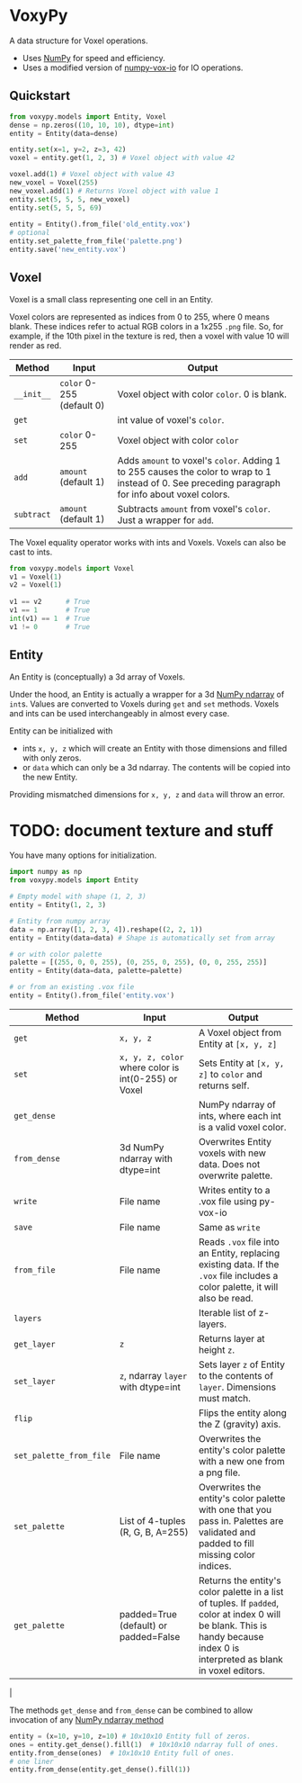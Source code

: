 # VoxyPy    
 A data structure for Voxel operations.     
    
- Uses [NumPy](https://pypi.org/project/numpy/) for speed and efficiency.     
- Uses a modified version of [numpy-vox-io](https://github.com/alexhunsley/numpy-vox-io) for IO operations.    
    
## Quickstart 
```python  
from voxypy.models import Entity, Voxel
dense = np.zeros((10, 10, 10), dtype=int) 
entity = Entity(data=dense) 

entity.set(x=1, y=2, z=3, 42)   
voxel = entity.get(1, 2, 3) # Voxel object with value 42 

voxel.add(1) # Voxel object with value 43   
new_voxel = Voxel(255) 
new_voxel.add(1) # Returns Voxel object with value 1  
entity.set(5, 5, 5, new_voxel)
entity.set(5, 5, 5, 69)
  
entity = Entity().from_file('old_entity.vox')
# optional
entity.set_palette_from_file('palette.png') 
entity.save('new_entity.vox')  
```    
## Voxel 
Voxel is a small class representing one cell in an Entity.    
  
Voxel colors are represented as indices from 0 to 255, where 0 means blank. These indices refer to actual RGB colors in a 1x255 `.png` file. So, for example, if the 10th pixel in the texture is red, then a voxel with value 10 will render as red.  
    
| Method     | Input                     | Output                                                                                                                                             |  
| ---------- | ------------------------- | -------------------------------------------------------------------------------------------------------------------------------------------------- |  
| `__init__` | `color` 0-255 (default 0) | Voxel object with color `color`. 0 is blank.                                                                                                       |  
| `get`      |                           | int value of voxel's `color`.                                                                                                                                                   |     |  
| `set`      | `color` 0-255             | Voxel object with color `color`                                                                                                                    |  
| `add`      | `amount` (default 1) | Adds `amount` to voxel's `color`. Adding 1 to 255 causes the color to wrap to 1 instead of 0. See preceding paragraph for info about voxel colors. |
| `subtract` | `amount` (default 1) | Subtracts `amount` from voxel's `color`. Just a wrapper for `add`. |
  
The Voxel equality operator works with ints and Voxels. Voxels can also be cast to ints.  
```python
from voxypy.models import Voxel
v1 = Voxel(1)  
v2 = Voxel(1)  
  
v1 == v2      # True  
v1 == 1       # True  
int(v1) == 1  # True  
v1 != 0       # True
```  
  
## Entity  
An Entity is (conceptually) a 3d array of Voxels.  
  
Under the hood, an Entity is actually a wrapper for a 3d [NumPy ndarray](https://numpy.org/doc/stable/reference/generated/numpy.ndarray.html) of `int`s. Values are converted to Voxels during `get` and `set` methods. Voxels and ints can be used interchangeably in almost every case.

Entity can be initialized with 
- ints `x, y, z` which will create an Entity with those dimensions and filled with only zeros.
- or `data` which can only be a 3d ndarray. The contents will be copied into the new Entity.

Providing mismatched dimensions for `x, y, z` and `data` will throw an error. 

# TODO: document texture and stuff
You have many options for initialization.

```python
import numpy as np
from voxypy.models import Entity

# Empty model with shape (1, 2, 3)
entity = Entity(1, 2, 3)

# Entity from numpy array
data = np.array([1, 2, 3, 4]).reshape((2, 2, 1))
entity = Entity(data=data) # Shape is automatically set from array

# or with color palette
palette = [(255, 0, 0, 255), (0, 255, 0, 255), (0, 0, 255, 255)]
entity = Entity(data=data, palette=palette)

# or from an existing .vox file
entity = Entity().from_file('entity.vox')
```

| Method       | Input                                 | Output                                                                      |
| ------------ | ------------------------------------- | --------------------------------------------------------------------------- |
| `get`        | `x, y, z`                             | A Voxel object from Entity at `[x, y, z]`                                   |
| `set`        | `x, y, z, color` where color is int(0-255) or Voxel | Sets Entity at `[x, y, z]` to `color` and returns self.                     |
| `get_dense`  |                                       | NumPy ndarray of ints, where each int is a valid voxel color.               |
| `from_dense` | 3d NumPy ndarray with dtype=int       | Overwrites Entity voxels with new data. Does not overwrite palette.                                             |
| `write`      | File name                             | Writes entity to a .vox file using py-vox-io                                |
| `save`       | File name                             | Same as `write`                                                             |
| `from_file`  | File name                             | Reads `.vox` file into an Entity, replacing existing data. If the `.vox` file includes a color palette, it will also be read.                                                                           |
| `layers`     |                                       | Iterable list of z-layers.                                                  |
| `get_layer`     | `z`                                      | Returns layer at height `z`.                                                  |
| `set_layer`  | `z`, ndarray `layer` with dtype=int   | Sets layer `z` of Entity to the contents of `layer`. Dimensions must match. |
| `flip`       |                                       | Flips the entity along the Z (gravity) axis. |
| `set_palette_from_file` | File name                  | Overwrites the entity's color palette with a new one from a png file. |
| `set_palette` | List of 4-tuples (R, G, B, A=255)    | Overwrites the entity's color palette with one that you pass in. Palettes are validated and padded to fill missing color indices. |
| `get_palette` | padded=True (default) or padded=False          | Returns the entity's color palette in a list of tuples. If `padded`, color at index 0 will be blank. This is handy because index 0 is interpreted as blank in voxel editors. |
| 
  
The methods `get_dense` and `from_dense` can be combined to allow invocation of any [NumPy ndarray method](https://numpy.org/doc/stable/reference/generated/numpy.ndarray.html)  

```python  
entity = (x=10, y=10, z=10) # 10x10x10 Entity full of zeros.  
ones = entity.get_dense().fill(1)  # 10x10x10 ndarray full of ones.  
entity.from_dense(ones)  # 10x10x10 Entity full of ones.  
# one liner  
entity.from_dense(entity.get_dense().fill(1))  
```
